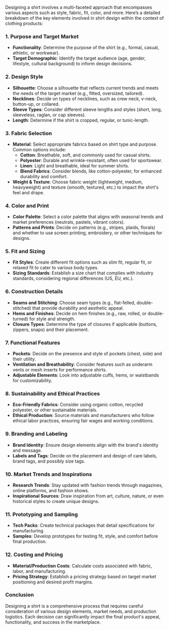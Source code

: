 Designing a shirt involves a multi-faceted approach that encompasses various aspects such as style, fabric, fit, color, and more. Here’s a detailed breakdown of the key elements involved in shirt design within the context of clothing products:

### 1. **Purpose and Target Market**
   - **Functionality**: Determine the purpose of the shirt (e.g., formal, casual, athletic, or workwear).
   - **Target Demographic**: Identify the target audience (age, gender, lifestyle, cultural background) to inform design decisions.

### 2. **Design Style**
   - **Silhouette**: Choose a silhouette that reflects current trends and meets the needs of the target market (e.g., fitted, oversized, tailored).
   - **Necklines**: Decide on types of necklines, such as crew neck, v-neck, button-up, or collared.
   - **Sleeve Types**: Consider different sleeve lengths and styles (short, long, sleeveless, raglan, or cap sleeves).
   - **Length**: Determine if the shirt is cropped, regular, or tunic-length.

### 3. **Fabric Selection**
   - **Material**: Select appropriate fabrics based on shirt type and purpose. Common options include:
     - **Cotton**: Breathable, soft, and commonly used for casual shirts.
     - **Polyester**: Durable and wrinkle-resistant, often used for sportswear.
     - **Linen**: Light and breathable, ideal for summer shirts.
     - **Blend Fabrics**: Consider blends, like cotton-polyester, for enhanced durability and comfort.
   - **Weight & Texture**: Choose fabric weight (lightweight, medium, heavyweight) and texture (smooth, textured, etc.) to impact the shirt's feel and drape.

### 4. **Color and Print**
   - **Color Palette**: Select a color palette that aligns with seasonal trends and market preferences (neutrals, pastels, vibrant colors).
   - **Patterns and Prints**: Decide on patterns (e.g., stripes, plaids, florals) and whether to use screen printing, embroidery, or other techniques for designs.

### 5. **Fit and Sizing**
   - **Fit Styles**: Create different fit options such as slim fit, regular fit, or relaxed fit to cater to various body types.
   - **Sizing Standards**: Establish a size chart that complies with industry standards, considering regional differences (US, EU, etc.).

### 6. **Construction Details**
   - **Seams and Stitching**: Choose seam types (e.g., flat-felled, double-stitched) that provide durability and aesthetic appeal.
   - **Hems and Finishes**: Decide on hem finishes (e.g., raw, rolled, or double-turned) for style and strength.
   - **Closure Types**: Determine the type of closures if applicable (buttons, zippers, snaps) and their placement.

### 7. **Functional Features**
   - **Pockets**: Decide on the presence and style of pockets (chest, side) and their utility.
   - **Ventilation and Breathability**: Consider features such as underarm vents or mesh inserts for performance shirts.
   - **Adjustable Elements**: Look into adjustable cuffs, hems, or waistbands for customizability.

### 8. **Sustainability and Ethical Practices**
   - **Eco-Friendly Fabrics**: Consider using organic cotton, recycled polyester, or other sustainable materials.
   - **Ethical Production**: Source materials and manufacturers who follow ethical labor practices, ensuring fair wages and working conditions.

### 9. **Branding and Labeling**
   - **Brand Identity**: Ensure design elements align with the brand's identity and message.
   - **Labels and Tags**: Decide on the placement and design of care labels, brand tags, and possibly size tags.

### 10. **Market Trends and Inspirations**
   - **Research Trends**: Stay updated with fashion trends through magazines, online platforms, and fashion shows.
   - **Inspirational Sources**: Draw inspiration from art, culture, nature, or even historical styles to create unique designs.

### 11. **Prototyping and Sampling**
   - **Tech Packs**: Create technical packages that detail specifications for manufacturing.
   - **Samples**: Develop prototypes for testing fit, style, and comfort before final production.

### 12. **Costing and Pricing**
   - **Material/Production Costs**: Calculate costs associated with fabric, labor, and manufacturing.
   - **Pricing Strategy**: Establish a pricing strategy based on target market positioning and desired profit margins.

### Conclusion
Designing a shirt is a comprehensive process that requires careful consideration of various design elements, market needs, and production logistics. Each decision can significantly impact the final product's appeal, functionality, and success in the marketplace.